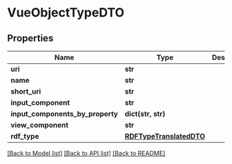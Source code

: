 # VueObjectTypeDTO

## Properties
Name | Type | Description | Notes
------------ | ------------- | ------------- | -------------
**uri** | **str** |  | [optional] 
**name** | **str** |  | [optional] 
**short_uri** | **str** |  | [optional] 
**input_component** | **str** |  | [optional] 
**input_components_by_property** | **dict(str, str)** |  | [optional] 
**view_component** | **str** |  | [optional] 
**rdf_type** | [**RDFTypeTranslatedDTO**](RDFTypeTranslatedDTO.md) |  | [optional] 

[[Back to Model list]](../README.md#documentation-for-models) [[Back to API list]](../README.md#documentation-for-api-endpoints) [[Back to README]](../README.md)

